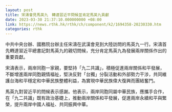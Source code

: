 ```yaml
---
layout: post
title: 宋濤會見馬英九　轉達習近平問候並肯定馬英九貢獻
date: 2023-03-30 21:37:10.000000000 +08:00
link: https://news.rthk.hk/rthk/ch/component/k2/1694358-20230330.htm
categories: rthk
---
```


中共中央台辦、國務院台辦主任宋濤在武漢會見到大陸訪問的馬英九一行。宋濤首先轉達習近平總書記對馬英九的親切問候，充分肯定馬英九為發展兩岸關係作出的重要貢獻。

宋濤表示，兩岸同胞一家親，要堅持「九二共識」，積極促進兩岸關係和平發展，不斷增進兩岸同胞親情福祉，堅決反對「台獨」分裂活動和外部勢力干涉，共同維護台海和平穩定和中華民族整體利益，為實現中華民族偉大復興而團結奮鬥。

馬英九對習近平的問候表示感謝。他表示，兩岸同胞同屬中華民族，應攜手合作，在「九二共識」既有政治基礎上，推動兩岸關係和平發展，促進兩岸永續和平與繁榮，提升兩岸中國人福祉、共同振興中華。
